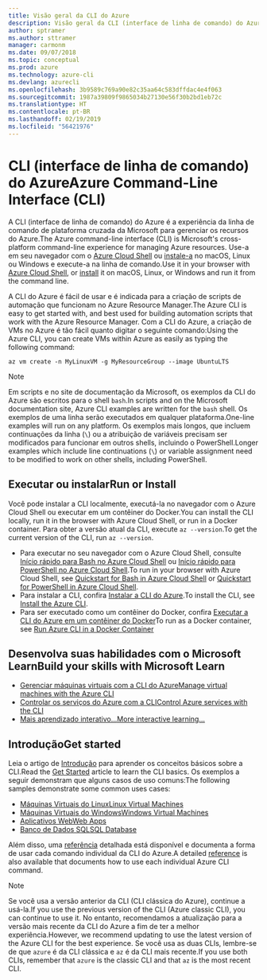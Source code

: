 ```yaml
---
title: Visão geral da CLI do Azure
description: Visão geral da CLI (interface de linha de comando) do Azure.
author: sptramer
ms.author: sttramer
manager: carmonm
ms.date: 09/07/2018
ms.topic: conceptual
ms.prod: azure
ms.technology: azure-cli
ms.devlang: azurecli
ms.openlocfilehash: 3b9589c769a90e82c35aa64c583dffdac4e4f063
ms.sourcegitcommit: 1987a39809f9865034b27130e56f30b2bd1eb72c
ms.translationtype: HT
ms.contentlocale: pt-BR
ms.lasthandoff: 02/19/2019
ms.locfileid: "56421976"
---
```

# <a name="azure-command-line-interface-cli"></a><span data-ttu-id="e6a2f-103">CLI (interface de linha de comando) do Azure</span><span class="sxs-lookup"><span data-stu-id="e6a2f-103">Azure Command-Line Interface (CLI)</span></span>

<span data-ttu-id="e6a2f-104">A CLI (interface de linha de comando) do Azure é a experiência da linha de comando de plataforma cruzada da Microsoft para gerenciar os recursos do Azure.</span><span class="sxs-lookup"><span data-stu-id="e6a2f-104">The Azure command-line interface (CLI) is Microsoft's cross-platform command-line experience for managing Azure resources.</span></span>
<span data-ttu-id="e6a2f-105">Use-a em seu navegador com o [Azure Cloud Shell](/azure/cloud-shell/overview) ou [instale-a](install-azure-cli.md) no macOS, Linux ou Windows e execute-a na linha de comando.</span><span class="sxs-lookup"><span data-stu-id="e6a2f-105">Use it in your browser with [Azure Cloud Shell](/azure/cloud-shell/overview), or [install](install-azure-cli.md) it on macOS, Linux, or Windows and run it from the command line.</span></span>

<span data-ttu-id="e6a2f-106">A CLI do Azure é fácil de usar e é indicada para a criação de scripts de automação que funcionam no Azure Resource Manager.</span><span class="sxs-lookup"><span data-stu-id="e6a2f-106">The Azure CLI is easy to get started with, and best used for building automation scripts that work with the Azure Resource Manager.</span></span>
<span data-ttu-id="e6a2f-107">Com a CLI do Azure, a criação de VMs no Azure é tão fácil quanto digitar o seguinte comando:</span><span class="sxs-lookup"><span data-stu-id="e6a2f-107">Using the Azure CLI, you can create VMs within Azure as easily as typing the following command:</span></span>

```azurecli-interactive
az vm create -n MyLinuxVM -g MyResourceGroup --image UbuntuLTS
```

> [!NOTE]
>
> <span data-ttu-id="e6a2f-108">Em scripts e no site de documentação da Microsoft, os exemplos da CLI do Azure são escritos para o shell `bash`.</span><span class="sxs-lookup"><span data-stu-id="e6a2f-108">In scripts and on the Microsoft documentation site, Azure CLI examples are written for the `bash` shell.</span></span> <span data-ttu-id="e6a2f-109">Os exemplos de uma linha serão executados em qualquer plataforma.</span><span class="sxs-lookup"><span data-stu-id="e6a2f-109">One-line examples will run on any platform.</span></span> <span data-ttu-id="e6a2f-110">Os exemplos mais longos, que incluem continuações da linha (`\`) ou a atribuição de variáveis precisam ser modificados para funcionar em outros shells, incluindo o PowerShell.</span><span class="sxs-lookup"><span data-stu-id="e6a2f-110">Longer examples which include line continuations (`\`) or variable assignment need to be modified to work on other shells, including PowerShell.</span></span>

## <a name="run-or-install"></a><span data-ttu-id="e6a2f-111">Executar ou instalar</span><span class="sxs-lookup"><span data-stu-id="e6a2f-111">Run or Install</span></span>

<span data-ttu-id="e6a2f-112">Você pode instalar a CLI localmente, executá-la no navegador com o Azure Cloud Shell ou executar em um contêiner do Docker.</span><span class="sxs-lookup"><span data-stu-id="e6a2f-112">You can install the CLI locally, run it in the browser with Azure Cloud Shell, or run in a Docker container.</span></span> <span data-ttu-id="e6a2f-113">Para obter a versão atual da CLI, execute `az --version`.</span><span class="sxs-lookup"><span data-stu-id="e6a2f-113">To get the current version of the CLI, run `az --version`.</span></span>

* <span data-ttu-id="e6a2f-114">Para executar no seu navegador com o Azure Cloud Shell, consulte [Início rápido para Bash no Azure Cloud Shell](/azure/cloud-shell/quickstart) ou [Início rápido para PowerShell no Azure Cloud Shell](/azure/cloud-shell/quickstart-powershell).</span><span class="sxs-lookup"><span data-stu-id="e6a2f-114">To run in your browser with Azure Cloud Shell, see [Quickstart for Bash in Azure Cloud Shell](/azure/cloud-shell/quickstart) or [Quickstart for PowerShell in Azure Cloud Shell](/azure/cloud-shell/quickstart-powershell).</span></span>
* <span data-ttu-id="e6a2f-115">Para instalar a CLI, confira [Instalar a CLI do Azure](install-azure-cli.md).</span><span class="sxs-lookup"><span data-stu-id="e6a2f-115">To install the CLI, see [Install the Azure CLI](install-azure-cli.md).</span></span>
* <span data-ttu-id="e6a2f-116">Para ser executado como um contêiner do Docker, confira [Executar a CLI do Azure em um contêiner do Docker](run-azure-cli-docker.md)</span><span class="sxs-lookup"><span data-stu-id="e6a2f-116">To run as a Docker container, see [Run Azure CLI in a Docker Container](run-azure-cli-docker.md)</span></span>

## <a name="build-your-skills-with-microsoft-learn"></a><span data-ttu-id="e6a2f-117">Desenvolva suas habilidades com o Microsoft Learn</span><span class="sxs-lookup"><span data-stu-id="e6a2f-117">Build your skills with Microsoft Learn</span></span>

- [<span data-ttu-id="e6a2f-118">Gerenciar máquinas virtuais com a CLI do Azure</span><span class="sxs-lookup"><span data-stu-id="e6a2f-118">Manage virtual machines with the Azure CLI</span></span>](/learn/modules/manage-virtual-machines-with-azure-cli/)
- [<span data-ttu-id="e6a2f-119">Controlar os serviços do Azure com a CLI</span><span class="sxs-lookup"><span data-stu-id="e6a2f-119">Control Azure services with the CLI</span></span>](/learn/modules/control-azure-services-with-cli/)
- [<span data-ttu-id="e6a2f-120">Mais aprendizado interativo...</span><span class="sxs-lookup"><span data-stu-id="e6a2f-120">More interactive learning...</span></span>](/learn/browse/?products=azure-clis)

## <a name="get-started"></a><span data-ttu-id="e6a2f-121">Introdução</span><span class="sxs-lookup"><span data-stu-id="e6a2f-121">Get started</span></span>

<span data-ttu-id="e6a2f-122">Leia o artigo de [Introdução](get-started-with-azure-cli.md) para aprender os conceitos básicos sobre a CLI.</span><span class="sxs-lookup"><span data-stu-id="e6a2f-122">Read the [Get Started](get-started-with-azure-cli.md) article to learn the CLI basics.</span></span> <span data-ttu-id="e6a2f-123">Os exemplos a seguir demonstram que alguns casos de uso comuns:</span><span class="sxs-lookup"><span data-stu-id="e6a2f-123">The following samples demonstrate some common uses cases:</span></span>

- [<span data-ttu-id="e6a2f-124">Máquinas Virtuais do Linux</span><span class="sxs-lookup"><span data-stu-id="e6a2f-124">Linux Virtual Machines</span></span>](/azure/virtual-machines/virtual-machines-linux-cli-samples?toc=%2fcli%2fazure%2ftoc.json&bc=%2fcli%2fazure%2fbreadcrumb%2ftoc.json)
- [<span data-ttu-id="e6a2f-125">Máquinas Virtuais do Windows</span><span class="sxs-lookup"><span data-stu-id="e6a2f-125">Windows Virtual Machines</span></span>](/azure/virtual-machines/virtual-machines-windows-cli-samples?toc=%2fcli%2fazure%2ftoc.json&bc=%2fcli%2fazure%2fbreadcrumb%2ftoc.json)
- [<span data-ttu-id="e6a2f-126">Aplicativos Web</span><span class="sxs-lookup"><span data-stu-id="e6a2f-126">Web Apps</span></span>](/azure/app-service-web/app-service-cli-samples?toc=%2fcli%2fazure%2ftoc.json&bc=%2fcli%2fazure%2fbreadcrumb%2ftoc.json)
- [<span data-ttu-id="e6a2f-127">Banco de Dados SQL</span><span class="sxs-lookup"><span data-stu-id="e6a2f-127">SQL Database</span></span>](/azure/sql-database/sql-database-cli-samples?toc=%2fcli%2fazure%2ftoc.json&bc=%2fcli%2fazure%2fbreadcrumb%2ftoc.json)

<span data-ttu-id="e6a2f-128">Além disso, uma [referência](/cli/azure/reference-index) detalhada está disponível e documenta a forma de usar cada comando individual da CLI do Azure.</span><span class="sxs-lookup"><span data-stu-id="e6a2f-128">A detailed [reference](/cli/azure/reference-index) is also available that documents how to use each individual Azure CLI command.</span></span>

> [!NOTE]
> <span data-ttu-id="e6a2f-129">Se você usa a versão anterior da CLI (CLI clássica do Azure), continue a usá-la.</span><span class="sxs-lookup"><span data-stu-id="e6a2f-129">If you use the previous version of the CLI (Azure classic CLI), you can continue to use it.</span></span>
> <span data-ttu-id="e6a2f-130">No entanto, recomendamos a atualização para a versão mais recente da CLI do Azure a fim de ter a melhor experiência.</span><span class="sxs-lookup"><span data-stu-id="e6a2f-130">However, we recommend updating to use the latest version of the Azure CLI for the best experience.</span></span>
> <span data-ttu-id="e6a2f-131">Se você usa as duas CLIs, lembre-se de que `azure` é da CLI clássica e `az` é da CLI mais recente.</span><span class="sxs-lookup"><span data-stu-id="e6a2f-131">If you use both CLIs, remember that `azure` is the classic CLI and that `az` is the most recent CLI.</span></span>

